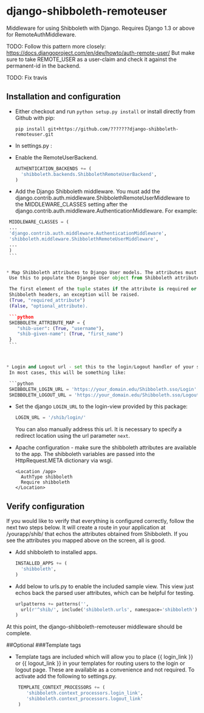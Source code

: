 django-shibboleth-remoteuser
============================

Middleware for using Shibboleth with Django.  Requires Django 1.3 or above for RemoteAuthMiddleware.

TODO: Follow this pattern more closely: https://docs.djangoproject.com/en/dev/howto/auth-remote-user/
But make sure to take  REMOTE_USER as a user-claim and check it against the permanent-id in the backend.

TODO: Fix travis

Installation and configuration
------
 * Either checkout and run ```python setup.py install``` or install directly from Github with pip:

   ```
   pip install git+https://github.com/???????django-shibboleth-remoteuser.git
   ```

 * In settings.py :

  * Enable the RemoteUserBackend.

    ```python
    AUTHENTICATION_BACKENDS += (
      'shibboleth.backends.ShibbolethRemoteUserBackend',
    )
    ```

  * Add the Django Shibboleth middleware.
    You must add the django.contrib.auth.middleware.ShibbolethRemoteUserMiddleware to the MIDDLEWARE_CLASSES setting after the django.contrib.auth.middleware.AuthenticationMiddleware.
    For example:

   ```python
    MIDDLEWARE_CLASSES = (
    ...
    'django.contrib.auth.middleware.AuthenticationMiddleware',
    'shibboleth.middleware.ShibbolethRemoteUserMiddleware',
    ...
    )
    ```


  * Map Shibboleth attributes to Django User models. The attributes must be stated in the form they have in the HTTP headers.
    Use this to populate the Djangoe User object from Shibboleth attributes. A username is always required.

    The first element of the tuple states if the attribute is required or not. If a reqired element is not found in the parsed 
    Shibboleth headers, an exception will be raised.
    (True, "required_attribute")
    (False, "optional_attribute).

    ```python
    SHIBBOLETH_ATTRIBUTE_MAP = {
       "shib-user": (True, "username"),
       "shib-given-name": (True, "first_name")
    }
    ```



  * Login and Logout url - set this to the login/Logout handler of your shibboleth installation. 
    In most cases, this will be something like:

    ```python
    SHIBBOLETH_LOGIN_URL = 'https://your_domain.edu/Shibboleth.sso/Login'
    SHIBBOLETH_LOGOUT_URL = 'https://your_domain.edu/Shibboleth.sso/Logout'
   ```
 * Set the django `LOGIN_URL` to the login-view provided by this package:
   
    ```python
    LOGIN_URL = '/shib/login/'
    ```
    You can also manually address this url. It is necessary to specify a redirect location using the url parameter `next`.

 * Apache configuration - make sure the shibboleth attributes are available to the app.  The shibboleth variables are passed into the HttpRequest.META dictionary via wsgi.

    ```
    <Location /app>
      AuthType shibboleth
      Require shibboleth
    </Location>
    ```

Verify configuration
--------
If you would like to verify that everything is configured correctly, follow the next two steps below.  It will create a route in your application at /yourapp/shib/ that echos the attributes obtained from Shibboleth.  If you see the attributes you mapped above on the screen, all is good.  
 * Add shibboleth to installed apps.

    ```python
    INSTALLED_APPS += (
      'shibboleth',
    )
    ```

 * Add below to urls.py to enable the included sample view.  This view just echos back the parsed user attributes, which can be helpful for testing.

    ```python
    urlpatterns += patterns('',
      url(r'^shib/', include('shibboleth.urls', namespace='shibboleth')),
    )
    ```

At this point, the django-shibboleth-remoteuser middleware should be complete.

##Optional
###Template tags
 * Template tags are included which will allow you to place {{ login_link }} or {{ logout_link }} in your templates for routing users to the login or logout page.  These are available as a convenience and not required.  To activate add the following to settings.py.

   ```python
    TEMPLATE_CONTEXT_PROCESSORS += (
       'shibboleth.context_processors.login_link',
       'shibboleth.context_processors.logout_link'
    )
   ```



